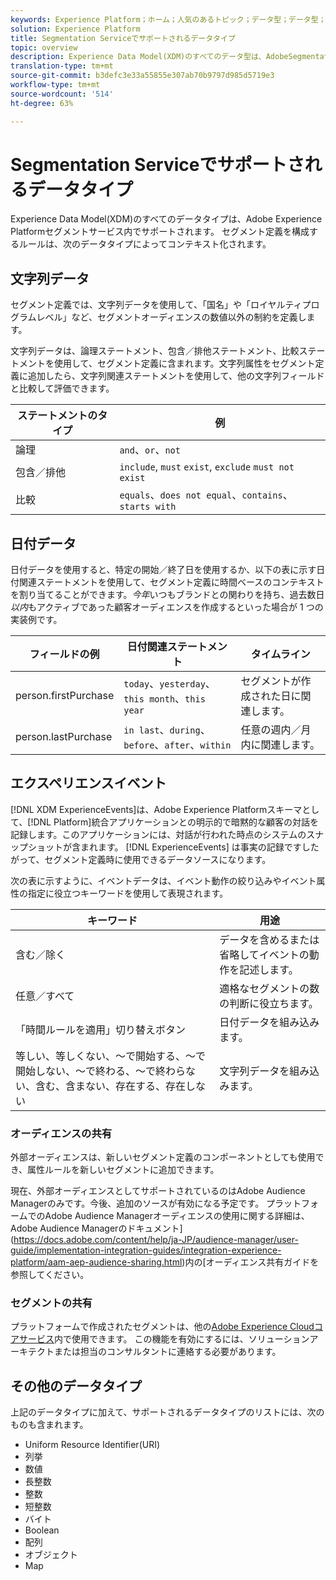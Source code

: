 ```yaml
---
keywords: Experience Platform；ホーム；人気のあるトピック；データ型；データ型；データ型；データ型；データ型；Segmentationデータ型；Segmentation;Segmentation Service;Segmentationサービスのデータ型；
solution: Experience Platform
title: Segmentation Serviceでサポートされるデータタイプ
topic: overview
description: Experience Data Model(XDM)のすべてのデータ型は、AdobeSegmentation Service内でサポートされます。 セグメント定義を構成するルールは、次のデータタイプによってコンテキスト化されます。
translation-type: tm+mt
source-git-commit: b3defc3e33a55855e307ab70b9797d985d5719e3
workflow-type: tm+mt
source-wordcount: '514'
ht-degree: 63%

---
```



# Segmentation Serviceでサポートされるデータタイプ

Experience Data Model(XDM)のすべてのデータタイプは、Adobe Experience Platformセグメントサービス内でサポートされます。 セグメント定義を構成するルールは、次のデータタイプによってコンテキスト化されます。

## 文字列データ

セグメント定義では、文字列データを使用して、「国名」や「ロイヤルティプログラムレベル」など、セグメントオーディエンスの数値以外の制約を定義します。

文字列データは、論理ステートメント、包含／排他ステートメント、比較ステートメントを使用して、セグメント定義に含まれます。文字列属性をセグメント定義に追加したら、文字列関連ステートメントを使用して、他の文字列フィールドと比較して評価できます。

| ステートメントのタイプ | 例 |
| -------------- | -------- |
| 論理 | `and`、`or`、`not` |
| 包含／排他 | `include`,  `must` `exist`,  `exclude`  `must not exist` |
| 比較 | `equals`、`does not equal`、`contains`、`starts with` |

## 日付データ

日付データを使用すると、特定の開始／終了日を使用するか、以下の表に示す日付関連ステートメントを使用して、セグメント定義に時間ベースのコンテキストを割り当てることができます。*今年*&#x200B;いつもブランドとの関わりを持ち、過去数日&#x200B;*以内*&#x200B;もアクティブであった顧客オーディエンスを作成するといった場合が 1 つの実装例です。

| フィールドの例 | 日付関連ステートメント | タイムライン |
| ------------- | ------------------------ | --------- |
| person.firstPurchase | `today`、`yesterday`、`this month`、`this year` | セグメントが作成された日に関連します。 |
| person.lastPurchase | `in last`、`during`、`before`、`after`、`within` | 任意の週内／月内に関連します。 |

## エクスペリエンスイベント

[!DNL XDM ExperienceEvents]は、Adobe Experience Platformスキーマとして、[!DNL Platform]統合アプリケーションとの明示的で暗黙的な顧客の対話を記録します。このアプリケーションには、対話が行われた時点のシステムのスナップショットが含まれます。 [!DNL ExperienceEvents] は事実の記録ですしたがって、セグメント定義時に使用できるデータソースになります。

次の表に示すように、イベントデータは、イベント動作の絞り込みやイベント属性の指定に役立つキーワードを使用して表現されます。

| キーワード | 用途 |
| ------- | --- |
| 含む／除く | データを含めるまたは省略してイベントの動作を記述します。 |
| 任意／すべて | 適格なセグメントの数の判断に役立ちます。 |
| 「時間ルールを適用」切り替えボタン | 日付データを組み込みます。 |
| 等しい、等しくない、～で開始する、～で開始しない、～で終わる、～で終わらない、含む、含まない、存在する、存在しない | 文字列データを組み込みます。 |

### オーディエンスの共有

外部オーディエンスは、新しいセグメント定義のコンポーネントとしても使用でき、属性ルールを新しいセグメントに追加できます。

現在、外部オーディエンスとしてサポートされているのはAdobe Audience Managerのみです。今後、追加のソースが有効になる予定です。 プラットフォームでのAdobe Audience Managerオーディエンスの使用に関する詳細は、Adobe Audience Managerのドキュメント](https://docs.adobe.com/content/help/ja-JP/audience-manager/user-guide/implementation-integration-guides/integration-experience-platform/aam-aep-audience-sharing.html)内の[オーディエンス共有ガイドを参照してください。

### セグメントの共有

プラットフォームで作成されたセグメントは、他の[Adobe Experience Cloudコアサービス](https://docs.adobe.com/content/help/ja-JP/core-services/interface/experience-cloud.html)内で使用できます。 この機能を有効にするには、ソリューションアーキテクトまたは担当のコンサルタントに連絡する必要があります。

## その他のデータタイプ

上記のデータタイプに加えて、サポートされるデータタイプのリストには、次のものも含まれます。

- Uniform Resource Identifier(URI)
- 列挙
- 数値
- 長整数
- 整数
- 短整数
- バイト
- Boolean
- 配列
- オブジェクト
- Map